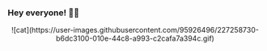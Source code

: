 ### Hey everyone! 🤖👾

<p align= "center">
![cat](https://user-images.githubusercontent.com/95926496/227258730-b6dc3100-010e-44c8-a993-c2cafa7a394c.gif)
</p>
